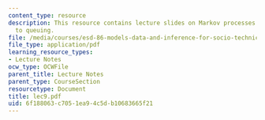 ```yaml
---
content_type: resource
description: This resource contains lecture slides on Markov processes and their application
  to queuing.
file: /media/courses/esd-86-models-data-and-inference-for-socio-technical-systems-spring-2007/6f188063c7051ea94c5db10683665f21_lec9.pdf
file_type: application/pdf
learning_resource_types:
- Lecture Notes
ocw_type: OCWFile
parent_title: Lecture Notes
parent_type: CourseSection
resourcetype: Document
title: lec9.pdf
uid: 6f188063-c705-1ea9-4c5d-b10683665f21
---
```

